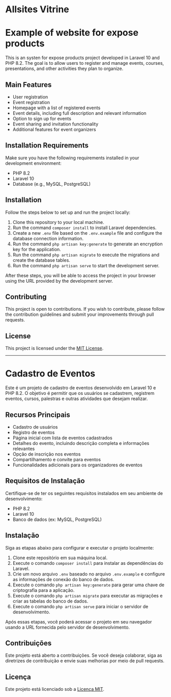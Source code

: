 # Allsites Vitrine
 <h1>Example of website for expose products</h1>

<p>This is an systen for expose products project developed in Laravel 10 and PHP 8.2. The goal is to allow users to register and manage events, courses, presentations, and other activities they plan to organize.</p>

<h2>Main Features</h2>

<ul>
  <li>User registration</li>
  <li>Event registration</li>
  <li>Homepage with a list of registered events</li>
  <li>Event details, including full description and relevant information</li>
  <li>Option to sign up for events</li>
  <li>Event sharing and invitation functionality</li>
  <li>Additional features for event organizers</li>
</ul>

<h2>Installation Requirements</h2>

<p>Make sure you have the following requirements installed in your development environment:</p>

<ul>
  <li>PHP 8.2</li>
  <li>Laravel 10</li>
  <li>Database (e.g., MySQL, PostgreSQL)</li>
</ul>

<h2>Installation</h2>

<p>Follow the steps below to set up and run the project locally:</p>

<ol>
  <li>Clone this repository to your local machine.</li>
  <li>Run the command <code>composer install</code> to install Laravel dependencies.</li>
  <li>Create a new <code>.env</code> file based on the <code>.env.example</code> file and configure the database connection information.</li>
  <li>Run the command <code>php artisan key:generate</code> to generate an encryption key for the application.</li>
  <li>Run the command <code>php artisan migrate</code> to execute the migrations and create the database tables.</li>
  <li>Run the command <code>php artisan serve</code> to start the development server.</li>
</ol>

<p>After these steps, you will be able to access the project in your browser using the URL provided by the development server.</p>

<h2>Contributing</h2>

<p>This project is open to contributions. If you wish to contribute, please follow the contribution guidelines and submit your improvements through pull requests.</p>

<h2>License</h2>

<p>This project is licensed under the <a href="https://opensource.org/licenses/MIT">MIT License</a>.</p>


--------------------------------------------------------------------------------------------------------

 <h1>Cadastro de Eventos</h1>

<p>Este é um projeto de cadastro de eventos desenvolvido em Laravel 10 e PHP 8.2. O objetivo é permitir que os usuários se cadastrem, registrem eventos, cursos, palestras e outras atividades que desejam realizar.</p>

<h2>Recursos Principais</h2>

<ul>
  <li>Cadastro de usuários</li>
  <li>Registro de eventos</li>
  <li>Página inicial com lista de eventos cadastrados</li>
  <li>Detalhes do evento, incluindo descrição completa e informações relevantes</li>
  <li>Opção de inscrição nos eventos</li>
  <li>Compartilhamento e convite para eventos</li>
  <li>Funcionalidades adicionais para os organizadores de eventos</li>
</ul>

<h2>Requisitos de Instalação</h2>

<p>Certifique-se de ter os seguintes requisitos instalados em seu ambiente de desenvolvimento:</p>

<ul>
  <li>PHP 8.2</li>
  <li>Laravel 10</li>
  <li>Banco de dados (ex: MySQL, PostgreSQL)</li>
</ul>

<h2>Instalação</h2>

<p>Siga as etapas abaixo para configurar e executar o projeto localmente:</p>

<ol>
  <li>Clone este repositório em sua máquina local.</li>
  <li>Execute o comando <code>composer install</code> para instalar as dependências do Laravel.</li>
  <li>Crie um novo arquivo <code>.env</code> baseado no arquivo <code>.env.example</code> e configure as informações de conexão do banco de dados.</li>
  <li>Execute o comando <code>php artisan key:generate</code> para gerar uma chave de criptografia para a aplicação.</li>
  <li>Execute o comando <code>php artisan migrate</code> para executar as migrações e criar as tabelas do banco de dados.</li>
  <li>Execute o comando <code>php artisan serve</code> para iniciar o servidor de desenvolvimento.</li>
</ol>

<p>Após essas etapas, você poderá acessar o projeto em seu navegador usando a URL fornecida pelo servidor de desenvolvimento.</p>

<h2>Contribuições</h2>

<p>Este projeto está aberto a contribuições. Se você deseja colaborar, siga as diretrizes de contribuição e envie suas melhorias por meio de pull requests.</p>

<h2>Licença</h2>

<p>Este projeto está licenciado sob a <a href="https://opensource.org/licenses/MIT">Licença MIT</a>.</p>


